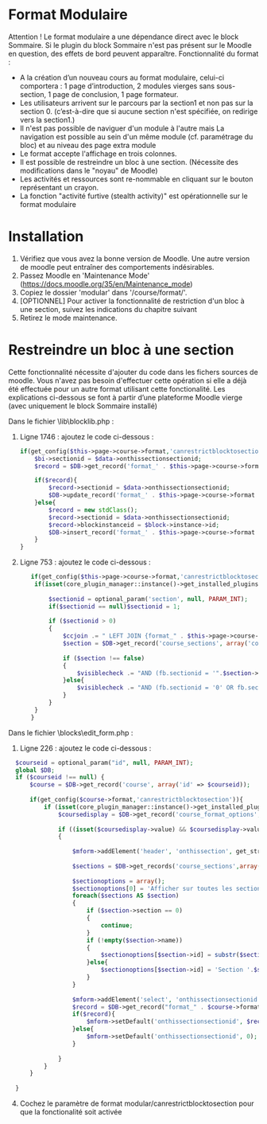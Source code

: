 Format Modulaire
============================
Attention ! Le format modulaire a une dépendance direct avec le block Sommaire. Si le plugin du block Sommaire n'est pas présent sur le Moodle en question, des effets de bord peuvent apparaître.
Fonctionnalité du format :
* A la création d’un nouveau cours au format modulaire, celui-ci comportera : 1 page d’introduction, 2 modules vierges sans sous-section, 1 page de conclusion, 1 page formateur. 
* Les utilisateurs arrivent sur le parcours par la section1 et non pas sur la section 0. (c’est-à-dire que si aucune section n'est spécifiée, on redirige vers la section1.) 
* Il n'est pas possible de naviguer d'un module à l'autre mais La navigation est possible au sein d'un même module (cf. paramétrage du bloc) et au niveau des page extra module
* Le format accepte l'affichage en trois colonnes.
* Il est possible de restreindre un bloc à une section. (Nécessite des modifications dans le "noyau" de Moodle)
* Les activités et ressources sont re-nommable en cliquant sur le bouton représentant un crayon. 
* La fonction "activité furtive (stealth activity)" est opérationnelle sur le format modulaire 

Installation
============
1. Vérifiez que vous avez la bonne version de Moodle. Une autre version de moodle peut entraîner des comportements indésirables.
2. Passez Moodle en 'Maintenance Mode' (https://docs.moodle.org/35/en/Maintenance_mode)
3. Copiez le dossier 'modular' dans '/course/format/'.
4. [OPTIONNEL] Pour activer la fonctionnalité de restriction d'un bloc à une section, suivez les indications du chapitre suivant
5. Retirez le mode maintenance.

Restreindre un bloc à une section
==============
Cette fonctionnalité  nécessite d'ajouter du code dans les fichers sources de moodle. 
Vous n'avez pas besoin d'effectuer cette opération si elle a déjà été effectuée pour un autre format utilisant cette fonctionalité.
Les explications ci-dessous se font à partir d’une plateforme Moodle vierge (avec uniquement le block Sommaire installé)

Dans le fichier \lib\blocklib.php : 
1. Ligne 1746 : ajoutez le code ci-dessous : 
    ```php
    if(get_config($this->page->course->format,'canrestrictblocktosection')){
        $bi->sectionid = $data->onthissectionsectionid;
        $record = $DB->get_record('format_' . $this->page->course->format . '_bck',["blockinstanceid" => $block->instance->id]);
    
        if($record){
            $record->sectionid = $data->onthissectionsectionid;
            $DB->update_record('format_' . $this->page->course->format . '_bck',$record);
        }else{
            $record = new stdClass();
            $record->sectionid = $data->onthissectionsectionid;
            $record->blockinstanceid = $block->instance->id;
            $DB->insert_record('format_' . $this->page->course->format . '_bck',$record);
        }
    }
    ```
2. Ligne 753 : ajoutez le code ci-dessous : 
    ```php
       if(get_config($this->page->course->format,'canrestrictblocktosection')){
        if(isset(core_plugin_manager::instance()->get_installed_plugins('format')[$this->page->course->format])){
       
            $sectionid = optional_param('section', null, PARAM_INT);
            if($sectionid == null)$sectionid = 1;
       
            if ($sectionid > 0)
            {
                $ccjoin .= " LEFT JOIN {format_" . $this->page->course->format ."_bck} fb ON bi.id = fb.blockinstanceid";
                $section = $DB->get_record('course_sections', array('course'=>$this->page->course->id,'section'=>$sectionid));
       
                if ($section !== false)
                {
                    $visiblecheck .= "AND (fb.sectionid = '".$section->id."' OR fb.sectionid = 0 OR fb.sectionid IS NULL)";
                }else{
                    $visiblecheck .= "AND (fb.sectionid = '0' OR fb.sectionid IS NULL)";
                }
            }
        }
       }
    ```
Dans le fichier \blocks\edit_form.php : 

1. Ligne 226 : ajoutez le code ci-dessous : 
  ```php
    $courseid = optional_param("id", null, PARAM_INT);
    global $DB;
    if ($courseid !== null) {
    	$course = $DB->get_record('course', array('id' => $courseid));
    	
    	if(get_config($course->format,'canrestrictblocktosection')){
    		if (isset(core_plugin_manager::instance()->get_installed_plugins('format')[$course->format])) {
    			$coursedisplay = $DB->get_record('course_format_options', array('courseid'=>$courseid,'format'=>$course->format,'name'=>'coursedisplay'));
    
    			if ((isset($coursedisplay->value) && $coursedisplay->value == 1) || !isset($coursedisplay->value))
    			{
    
    				$mform->addElement('header', 'onthissection', get_string('onthissection', 'format_' . $course->format));
    
    				$sections = $DB->get_records('course_sections',array('course'=>$courseid));
    
    				$sectionoptions = array();
    				$sectionoptions[0] = 'Afficher sur toutes les sections';
    				foreach($sections AS $section)
    				{
    					if ($section->section == 0)
    					{
    						continue;
    					}
    					if (!empty($section->name))
    					{
    						$sectionoptions[$section->id] = substr($section->name,0,50);
    					}else{
    						$sectionoptions[$section->id] = 'Section '.$section->section;
    					}
    				}
    
    				$mform->addElement('select', 'onthissectionsectionid', get_string('sectionid', 'format_' . $course->format), $sectionoptions);
    				$record = $DB->get_record("format_" . $course->format ."_bck",["blockinstanceid" => $this->block->instance->id]);
    				if($record){
    					$mform->setDefault('onthissectionsectionid', $record->sectionid);
    				}else{
    					$mform->setDefault('onthissectionsectionid', 0);
    				}
    
    			}
    		}
    	}
    
    }
   ```
4. Cochez le paramètre de format modular/canrestrictblocktosection pour que la fonctionalité soit activée
